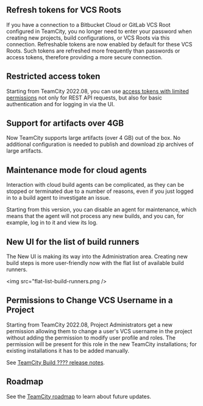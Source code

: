 [//]: # (title: What's New in TeamCity 2022.08)
[//]: # (auxiliary-id: What's New in TeamCity 2022.08;What's New in TeamCity)

## Refresh tokens for VCS Roots 

If you have a connection to a Bitbucket Cloud or GitLab VCS Root configured in TeamCity, you no longer need to enter your password when creating new projects, build configurations, or VCS Roots via this connection.
Refreshable tokens are now enabled by default for these VCS Roots. Such tokens are refreshed more frequently than passwords or access tokens, therefore providing a more secure connection.

## Restricted access token

Starting from TeamCity 2022.08, you can use [access tokens with limited permissions](configuring-your-user-profile.md#token-scope) not only for REST API requests, but also for basic authentication and for logging in via the UI.

## Support for artifacts over 4GB

Now TeamCity supports large artifacts (over 4 GB) out of the box. No additional configuration is needed to publish and download zip archives of large artifacts.

##  Maintenance mode for cloud agents

Interaction with cloud build agents can be complicated, as they can be stopped or terminated due to a number of reasons,
even if you just logged in to a build agent to investigate an issue.

Starting from this version, you can disable an agent for maintenance, which means 
that the agent will not process any new builds, and you can, for example, log in to it and view its log.

## New UI for the list of build runners

The New UI is making its way into the Administration area. Creating new build steps is more user-friendly now with the flat list of available build runners.

<img src="flat-list-build-runners.png />


## Permissions to Change VCS Username in a Project

Starting from TeamCity 2022.08, Project Administrators get a new permission allowing them to change a user's VCS username in the project without adding the permission to modify user profile and roles. 
The permission will be present for this role in the new TeamCity installations; for existing installations it has to be added manually.

See [TeamCity Build ???? release notes](teamcity-release-notes-build-.md).

## Roadmap

See the [TeamCity roadmap](https://www.jetbrains.com/teamcity/roadmap/#teamcity-roadmap) to learn about future updates.